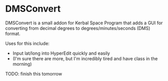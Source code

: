 # DMSConvert

DMSConvert is a small addon for Kerbal Space Program that adds a GUI for
converting from decimal degrees to degrees/minutes/seconds (DMS) format.

Uses for this include:

- Input lat/long into HyperEdit quickly and easily
- (I'm sure there are more, but I'm incredibly tired and have class in the morning)

TODO: finish this tomorrow